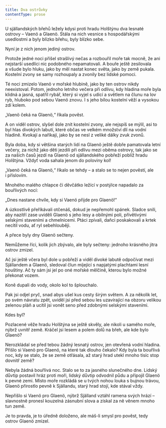 ```yaml
---
title: Dva ostrůvky
contentType: prose
---
```


  

U själlandských břehů ležely kdysi proti hradu Holštýnu dva lesnaté ostrovy – Vaenö a Glaenö. Stála na nich vesnice s hospodářskými usedlostmi a byly blízko břehu, byly blízko sebe.

Nyní je z nich jenom jediný ostrov.

Protože jedné noci přišel strašlivý nečas a rozbouřil moře tak mocně, že ani nejstarší usedlíci nic podobného nepamatovali. A bouře ještě zesilovala a všude bylo hluku, jako by měl nastat konec světa, jako by země pukala. Kostelní zvony se samy rozhoupaly a zvonily bez lidské pomoci.

Té noci zmizelo Vaenö v mořské hlubině, jako by ten ostrov nikdy neexistoval. Potom, jednoho letního večera při odlivu, kdy hladina moře byla klidná a jasná, spatřil rybář, který si vyjel s udicí a světlem na člunu na lov ryb, hluboko pod sebou Vaenö znovu. I s jeho bílou kostelní věží a vysokou zdí kolem.

„Vaenö čeká na Glaenö,“ říkala pověst.

A on viděl ostrov, slyšel dole znít kostelní zvony, ale nejspíš se mýlil, asi to byl hlas divokých labutí, které občas ve velkém množství dlí na vodní hladině. Kvokají a naříkají, jako by se nesl z veliké dálky zvuk zvonů.

Byla doba, kdy si většina starých lidí na Glaenö ještě dobře pamatovala letní večery, za nichž jako děti jezdili při odlivu mezi oběma ostrovy, tak jako se za našich časů jezdí na Glaenö od själlandského pobřeží poblíž hradu Holštýna. Vždyť voda sahala jenom do poloviny kol!

„Vaenö čeká na Glaenö,“ říkalo se tehdy – a stalo se to nejen pověstí, ale i příslovím.

Mnohého malého chlapce či děvčátko ležící v postýlce napadalo za bouřlivých nocí:

„Dnes nastane chvíle, kdy si Vaenö přijde pro Glaenö!“

A úzkostlivě přeříkávali otčenáš, dokud je nepřemohl spánek. Sladce snili, aby nazítří zase uviděli Glaenö s jeho lesy a obilnými poli, přívětivými selskými staveními a chmelnicemi. Ptáci zpívali, daňci poskakovali a krtek necítil vodu, ať ryl sebehlouběji.

A přece byly dny Glaenö sečteny.

Nemůžeme říci, kolik jich zbývalo, ale byly sečteny: jednoho krásného jitra ostrov zmizel.

Ač jsi ještě včera byl dole u pobřeží a viděl divoké labutě odpočívat mezi Själlandem a Glaenö, sledoval člun míjející s napjatými plachtami lesní houštiny. Ač ty sám jsi jel po oné mořské mělčině, kterou bylo možné překonat vozem.

Koně dupali do vody, okolo kol to šplouchalo.

Pak jsi odjel pryč, snad abys ušel kus cesty širým světem. A za několik let, po svém návratu zpět, uviděl jsi před sebou les uzavírající na obzoru velikou zelenou pláň a ucítil jsi vonět seno před zdobnými selskými staveními.

Kdes byl?

Pozlacené věže hradu Holštýna se ještě skvěly, ale nikoli u samého moře, nýbrž uvnitř země. Kráčel jsi lesem a polem dolů na břeh, ale kde bylo Glaenö?

Nerozkládal se před tebou žádný lesnatý ostrov, jen otevřená vodní hladina. Přišlo si Vaenö pro Glaenö, na které tak dlouho čekalo? Kdy byla ta bouřlivá noc, kdy se stalo, že se země otřásala, až starý hrad utekl mnoho tisíc stop dovnitř země?

Nebyla žádná bouřlivá noc. Stalo se to za jasného slunečného dne. Lidský důvtip postavil hráz proti moři, lidský důvtip odvodnil půdu a připojil Glaenö k pevné zemi. Místo moře rozkládá se u tvých nohou louka s bujnou trávou, Glaenö přirostlo pevně k Själlandu, starý hrad stojí, kde stával vždy.

Nepřišlo si Vaenö pro Glaenö, nýbrž Själland vztáhl ramena svých hrází – slavnostně pronesl kouzelná zásnubní slova a získal za ně věnem mnoho tun země.

Je to pravda, je to úředně doloženo, ale máš-li smysl pro pověst, tedy ostrov Glaenö zmizel.
